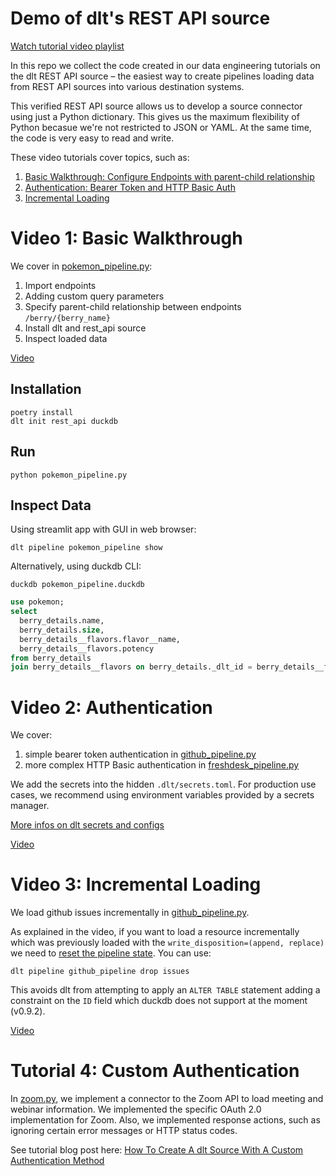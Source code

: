 # Demo of dlt's REST API source

[Watch tutorial video playlist](https://www.youtube.com/playlist?list=PLpTgUMBCn15rs2NkB4ise780UxLKImZTh)

In this repo we collect the code created in our data engineering tutorials on the dlt REST API source – the easiest way to create pipelines loading data from REST API sources into various destination systems.

This verified REST API source allows us to develop a source connector using just a Python dictionary. This gives us the maximum flexibility of Python becasue we're not restricted to JSON or YAML. At the same time, the code is very easy to read and write.

These video tutorials cover topics, such as:
1. [Basic Walkthrough: Configure Endpoints with parent-child relationship](https://youtu.be/OSSSgWrrnyY)
2. [Authentication: Bearer Token and HTTP Basic Auth](https://youtu.be/VqEghIg1cWI?)
3. [Incremental Loading](https://youtu.be/2AUqv0ojwm0)


# Video 1: Basic Walkthrough
We cover in [pokemon_pipeline.py](pokemon_pipeline.py):
1. Import endpoints
2. Adding custom query parameters
3. Specify parent-child relationship between endpoints `/berry/{berry_name}`
4. Install dlt and rest_api source
5. Inspect loaded data

[Video](https://youtu.be/OSSSgWrrnyY)

## Installation
```shell
poetry install
dlt init rest_api duckdb
```

## Run
```shell
python pokemon_pipeline.py
```

## Inspect Data
Using streamlit app with GUI in web browser:
```shell
dlt pipeline pokemon_pipeline show
```

Alternatively, using duckdb CLI:
```shell
duckdb pokemon_pipeline.duckdb
```

```sql
use pokemon;
select
  berry_details.name,
  berry_details.size,
  berry_details__flavors.flavor__name,
  berry_details__flavors.potency
from berry_details
join berry_details__flavors on berry_details._dlt_id = berry_details__flavors._dlt_parent_id;
```
# Video 2: Authentication
We cover:
1. simple bearer token authentication in [github_pipeline.py](github_pipeline.py)
2. more complex HTTP Basic authentication in [freshdesk_pipeline.py](freshdesk_pipeline.py)

We add the secrets into the hidden `.dlt/secrets.toml`. For production use cases, we recommend using environment variables provided by a secrets manager.

[More infos on dlt secrets and configs](https://dlthub.com/docs/general-usage/credentials/configuration)

[Video](https://youtu.be/VqEghIg1cWI?)

# Video 3: Incremental Loading
We load github issues incrementally in [github_pipeline.py](github_pipeline.py).

As explained in the video, if you want to load a resource incrementally which was previously loaded with the `write_disposition=(append, replace)` we need to [reset the pipeline state](https://dlthub.com/docs/general-usage/state#reset-the-pipeline-state-full-or-partial). You can use:
```shell
dlt pipeline github_pipeline drop issues
```
This avoids dlt from attempting to apply an `ALTER TABLE` statement adding a constraint on the `ID` field which duckdb does not support at the moment (v0.9.2).

[Video](https://youtu.be/2AUqv0ojwm0)

# Tutorial 4: Custom Authentication
In [zoom.py](zoom.py), we implement a connector to the Zoom API to load meeting and webinar information.
We implemented the specific OAuth 2.0 implementation for Zoom.
Also, we implemented response actions, such as ignoring certain error messages or HTTP status codes.

See tutorial blog post here: [How To Create A dlt Source With A Custom Authentication Method](https://untitleddata.company/blog/How-to-create-a-dlt-source-with-a-custom-authentication-method-rest-api-vs-airbyte-low-code)
